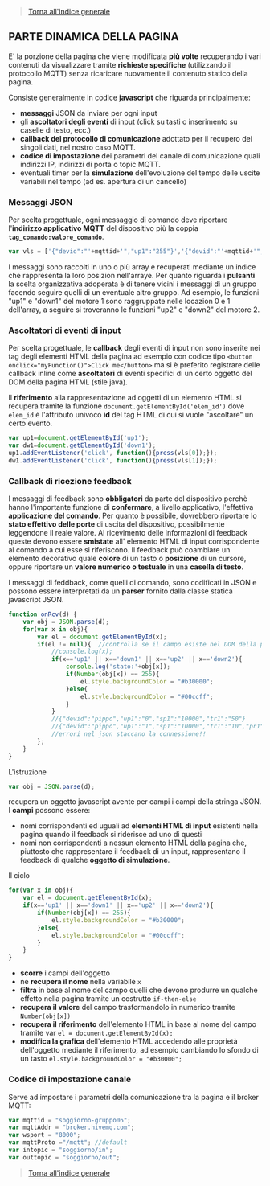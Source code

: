 >[Torna all'indice generale](README.md)

## **PARTE DINAMICA DELLA PAGINA**

E' la porzione della pagina che viene modificata **più volte** recuperando i vari contenuti da visualizzare tramite **richieste specifiche** (utilizzando il protocollo MQTT) senza ricaricare nuovamente il contenuto statico della pagina.

Consiste generalmente in codice **javascript** che riguarda principalmente:
- **messaggi** JSON da inviare per ogni input
- gli **ascoltatori degli eventi** di input (click su tasti o inserimento su caselle di testo, ecc.)
- **callback del protocollo di comunicazione** adottato per il recupero dei singoli dati, nel nostro caso MQTT.
- **codice di impostazione** dei parametri del canale di comunicazione quali indirizzi IP, indirizzi di porta o topic MQTT.
- eventuali timer per la **simulazione** dell'evoluzione del tempo delle uscite variabili nel tempo (ad es. apertura di un cancello)

### **Messaggi JSON**

Per scelta progettuale, ogni messaggio di comando deve riportare l'**indirizzo applicativo MQTT** del dispositivo più la coppia **```tag_comando:valore_comando```**.

```javascript
var vls = ['{"devid":"'+mqttid+'","up1":"255"}','{"devid":"'+mqttid+'","down1":"255"}','{"devid":"'+mqttid+'","conf":"255"}'];
```
I messaggi sono raccolti in uno o più array e recuperati mediante un indice che rappresenta la loro posizion nell'arraye. Per quanto riguarda i **pulsanti** la scelta organizzativa adoperata è di tenere vicini i messaggi di un gruppo facendo seguire quelli di un eventuale altro gruppo. Ad esempio, le funzioni "up1" e "down1" del motore 1 sono raggruppate nelle locazion 0 e 1 dell'array, a seguire si troveranno le funzioni "up2" e "down2" del motore 2.

### **Ascoltatori di eventi di input**

Per scelta progettuale, le **callback** degli eventi di input non sono inserite nei tag degli elementi HTML della pagina ad esempio con codice tipo ```<button onclick="myFunction()">Click me</button>``` ma si è preferito registrare delle callback inline come **ascoltatori** di eventi specifici di un certo oggetto del DOM della pagina HTML (stile java). 

Il **riferimento** alla rappresentazione ad oggetti di un elemento HTML si recupera tramite la funzione ```document.getElementById('elem_id')``` dove ```elem_id``` è l'attributo univoco **id** del tag HTML di cui si vuole "ascoltare" un certo evento.


```javascript
var up1=document.getElementById('up1');
var dw1=document.getElementById('down1');
up1.addEventListener('click', function(){press(vls[0]);});
dw1.addEventListener('click', function(){press(vls[1]);});
```

### **Callback di ricezione feedback**

I messaggi di feedback sono **obbligatori** da parte del dispositivo perchè hanno l'importante funzione di **confermare**, a livello applicativo, l'effettiva **applicazione del comando**. Per quanto è possibile, dovrebbero riportare lo **stato effettivo delle porte** di uscita del dispositivo, possibilmente leggendone il reale valore. Al ricevimento delle informazioni di feedback queste devono essere **smistate** all' elemento HTML di input corrispondente al comando a cui esse si riferiscono. Il feedback può coambiare un elemento decorativo quale **colore** di un tasto o **posizione** di un cursore, oppure riportare un **valore numerico o testuale** in una **casella di testo**.

I messaggi di feddback, come quelli di comando, sono codificati in JSON e possono essere interpretati da un **parser** fornito dalla classe statica javascript JSON. 

```javascript
function onRcv(d) {
	var obj = JSON.parse(d);
	for(var x in obj){
		var el = document.getElementById(x);
		if(el != null){  //controlla se il campo esiste nel DOM della pagina
			//console.log(x);
			if(x=='up1' || x=='down1' || x=='up2' || x=='down2'){
				console.log('stato:'+obj[x]); 
				if(Number(obj[x]) == 255){
					el.style.backgroundColor = "#b30000";
				}else{
					el.style.backgroundColor = "#00ccff";
				}
			}
			//{"devid":"pippo","up1":"0","sp1":"10000","tr1":"50"}
			//{"devid":"pippo","up1":"1","sp1":"10000","tr1":"10","pr1":"10"}
			//errori nel json staccano la connessione!!
		};
	}
}
```
L'istruzione 
```javascript 
var obj = JSON.parse(d);
```
recupera un oggetto javascript avente per campi i campi della stringa JSON. I **campi** possono essere:
- nomi corrispondenti ed uguali ad **elementi HTML di input** esistenti nella pagina quando il feedback si riderisce ad uno di questi
- nomi non corrispondenti a nessun elemento HTML della pagina che, piuttosto che rappresentare il feedback di un input, rappresentano il feedback di qualche **oggetto di simulazione**.

Il ciclo
```javascript 
for(var x in obj){
	var el = document.getElementById(x);
	if(x=='up1' || x=='down1' || x=='up2' || x=='down2'){
		if(Number(obj[x]) == 255){
			el.style.backgroundColor = "#b30000";
		}else{
			el.style.backgroundColor = "#00ccff";
		}
	}
}
```
- **scorre** i campi dell'oggetto
- ne **recupera il nome** nella variabile ```x```
- **filtra** in base al nome del campo quelli che devono produrre un qualche effetto nella pagina tramite un costrutto ```if-then-else```
- **recupera il valore** del campo trasformandolo in numerico tramite ```Number(obj[x])```
- **recupera il riferimento** dell'elemento HTML in base al nome del campo tramite var ```el = document.getElementById(x);```
- **modifica la grafica** dell'elemento HTML accedendo alle proprietà dell'oggetto mediante il riferimento, ad esempio cambiando lo sfondo di un tasto ```el.style.backgroundColor = "#b30000";```

### **Codice di impostazione canale**

Serve ad impostare i parametri della comunicazione tra la pagina e il broker MQTT:
```javascript 
var mqttid = "soggiorno-gruppo06";
var mqttAddr = "broker.hivemq.com";
var wsport = "8000";
var mqttProto ="/mqtt"; //default
var intopic = "soggiorno/in";
var outtopic = "soggiorno/out";
```

>[Torna all'indice generale](README.md)
